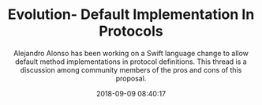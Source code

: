 ---
title: "Evolution- Default Implementation In Protocols"
subtitle: "Alejandro Alonso has been working on a Swift language change to allow default method implementations in protocol definitions. This thread is a discussion among community members of the pros and cons of this proposal."
tags: ["evolution","protocol"]
link: "https://forums.swift.org/t/default-implementation-in-protocols/15794/8"
date: "2018-09-09 08:40:17"
---